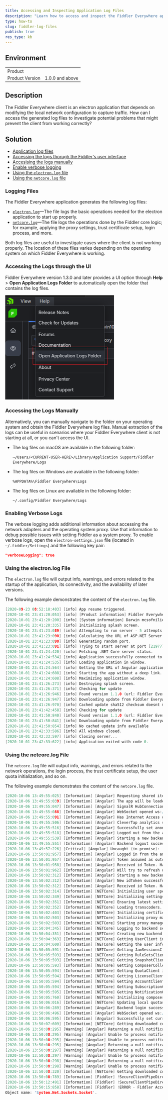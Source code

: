 ```yaml
---
title: Accessing and Inspecting Application Log Files
description: "Learn how to access and inspect the Fiddler Everywhere application log files."
type: how-to
slug: fiddler-log-files
publish: true
res_type: kb
---
```


## Environment

|   |   |
|---|---|
| Product   |
| Product Version | 1.0.0 and above  |

## Description

The Fiddler Everywhere client is an electron application that depends on modifying the local network configuration to capture traffic. How can I access the generated log files to investigate potential problems that might prevent the client from working correctly?

## Solution

* [Application log files](#logging-files)
* [Accessing the logs thorugh the Fiddler's user interface](#accessing-the-logs-through-the-ui)
* [Accesising the logs manually](#accessing-the-logs-manually)
* [Enable verbose logging](#enabling-verbose-logs)
* [Using the `electron.log` file](#using-the-electronlog-file)
* [Using the `netcore.log` file](#using-the-netcorelog-file)

### Logging Files

The Fiddler Everywhere application generates the following log files:
- [`electron.log`](#setting-the-electronlog-file)&mdash;The file logs the basic operations needed for the electron application to start up properly.
- [`netcore.log`](#setting-the-netcorelog-file)&mdash;The file logs the operations done by the Fiddler core logic; for example, applying the proxy settings, trust certificate setup, login process, and more.

Both log files are useful to investigate cases where the client is not working properly. The location of these files varies depending on the operating system on which Fiddler Everywhere is working.

### Accessing the Logs through the UI

Fiddler Everywhere version 1.3.0 and later provides a UI option through **Help** > **Open Application Logs Folder** to automatically open the folder that contains the log files.

![Fiddler Everywhere log files](../images/kb/logs/log-files.png)

### Accessing the Logs Manually

Alternatively, you can manually navigate to the folder on your operating system and obtain the Fiddler Everywhere log files. Manual extraction of the logs can be useful in scenarios where your Fiddler Everywhere client is not starting at all, or you can't access the UI.

* The log files on macOS are available in the following folder:

    ```Console
    ~/Users/<CURRENT-USER-HERE>/Library/Application Support/Fiddler Everywhere/Logs
    ```

* The log files on Windows are available in the following folder:

    ```Console
    %APPDATA%\Fiddler Everywhere\Logs
    ```

* The log files on Linux are available in the following folder:

    ```Console
    ~/.config/Fiddler Everywhere/Logs
    ```

### Enabling Verbose Logs

The verbose logging adds additional information about accessing the network adapters and the operating system proxy. Use that information to debug possible issues with setting Fiddler as a system proxy. To enable verbose logs, open the `electron-settings.json` file (located in `~/.fiddler/Settings`) and the following key pair:

```JSON
"verboseLogging": true
```

### Using the electron.log File

The `electron.log` file will output info, warnings, and errors related to the startup of the application, its connectivity, and the availability of later versions.

The following example demonstrates the content of the `electron.log` file.

```C
[2020-09-23 08:52:18:403] [info] App resume triggered.
[2020-10-01 23:41:20:053] [info] [Product information] Fiddler Everywhere 1.0.2
[2020-10-01 23:41:20:200] [info] [System information] Darwin mcsofnilievn 18.7.0 Darwin Kernel Version 18.7.0: Mon Apr 27 20:09:39 PDT 2020; root:xnu-4903.278.35~1/RELEASE_X86_64 x86_64
[2020-10-01 23:41:20:335] [info] Initializing splash screen.
[2020-10-01 23:41:23:089] [info] Attempting to run server - 5 attempts left.
[2020-10-01 23:41:23:090] [info] Calculating the URL of ASP.NET Server application.
[2020-10-01 23:41:23:090] [info] Generating random port.
[2020-10-01 23:41:23:091] [info] Trying to start server at port [21977].
[2020-10-01 23:41:24:420] [info] Fetching .NET Core server status.
[2020-10-01 23:41:24:534] [info] Application successfully connected to .NET Core server [21977].
[2020-10-01 23:41:24:535] [info] Loading application in window.
[2020-10-01 23:41:24:564] [info] Getting the URL of Angular application.
[2020-10-01 23:41:24:608] [info] Starting the app without a deep link.
[2020-10-01 23:41:24:608] [info] Maximizing application window.
[2020-10-01 23:41:26:273] [info] Destroying splash screen.
[2020-10-01 23:41:26:371] [info] Checking for update
[2020-10-01 23:41:26:946] [info] Found version 1.1.0 (url: Fiddler Everywhere-1.1.0-mac.zip, Fiddler Everywhere 1.1.0.dmg)
[2020-10-01 23:41:26:947] [info] Downloading update from Fiddler Everywhere-1.1.0-mac.zip, Fiddler Everywhere 1.1.0.dmg
[2020-10-01 23:41:26:970] [info] Cached update sha512 checksum doesnt match the latest available update. New update must be downloaded. Cached: qOe6O6UEQ5Kg4vODxxJNqf+HasNIpc685+DGmVxtzY2qOWvTo6AfO91wxoP+tlVDRCP0JoafXhGLf14NrZhMWg==, expected: XUVk02rJe8tRC3Nh7vx638XUbgPIRVQr12SGK+L+8WDBA7EpPLdnV7xL6EOSW9kZFiv/apviLmVs/AANVvdg9Q==. Directory for cached update will be cleaned
[2020-10-01 23:41:42:458] [info] Checking for update
[2020-10-01 23:41:50:840] [info] Found version 1.1.0 (url: Fiddler Everywhere-1.1.0-mac.zip, Fiddler Everywhere 1.1.0.dmg)
[2020-10-01 23:41:50:841] [info] Downloading update from Fiddler Everywhere-1.1.0-mac.zip, Fiddler Everywhere 1.1.0.dmg
[2020-10-01 23:41:50:854] [info] No cached update info available
[2020-10-01 23:42:33:586] [info] All windows closed.
[2020-10-01 23:42:33:597] [info] Closing server...
[2020-10-01 23:42:33:622] [info] Application exited with code 0.
```

### Using the netcore.log File

The `netcore.log` file will output info, warnings, and errors related to the network operations, the login process, the trust certificate setup, the user quota initialization, and so on.

The following example demonstrates the content of the `netcore.log` file.

```C
[2020-10-06 13:49:55:025] [Information] [Angular] Requesting shared item ID.
[2020-10-06 13:49:55:039] [Information] [Angular] The app will be loaded without navigating to a shared item.
[2020-10-06 13:49:55:047] [Information] [Angular] SignalR HubConnection connected successfully.
[2020-10-06 13:49:55:088] [Information] [Angular] WebSocket opened ws://localhost:51488/ws/sessionListData
[2020-10-06 13:49:55:091] [Information] [Angular] Has Internet Access during the user service creation: true.
[2020-10-06 13:49:55:506] [Information] [Angular] CleverTap analytics successfully initialized.
[2020-10-06 13:49:55:516] [Information] [Angular] Successfully set anonymous user information in CleverTap.
[2020-10-06 13:49:55:518] [Information] [Angular] Logged out from the amplify SDK.
[2020-10-06 13:49:55:539] [Information] [Angular] Starting a new backend logout.
[2020-10-06 13:49:55:551] [Information] [Angular] Backend logout successfully finished.
[2020-10-06 13:49:57:226] [Critical] [Angular] Uncaught (in promise): [object Undefined]
[2020-10-06 13:50:01:957] [Information] [Angular] Logged in from the amplify SDK.
[2020-10-06 13:50:01:957] [Information] [Angular] Token assumed as outdated or risky.
[2020-10-06 13:50:01:958] [Information] [Angular] Received id Token. Had existing tokens: 'false'. Is new token: 'true'. Index in history: '0'. Total tokens in history: '1'.
[2020-10-06 13:50:01:962] [Information] [Angular] Will try to refresh users token
[2020-10-06 13:50:02:312] [Information] [Angular] Starting a new backend login.
[2020-10-06 13:50:02:312] [Information] [Angular] New idToken successfully taken.
[2020-10-06 13:50:02:312] [Information] [Angular] Received id Token. Had existing tokens: 'true'. Is new token: 'true'. Index in history: '0'. Total tokens in history: '2'.
[2020-10-06 13:50:02:314] [Information] [NETCore] Initializing user specific directories.
[2020-10-06 13:50:02:349] [Information] [NETCore] Initializing settings service.
[2020-10-06 13:50:02:351] [Information] [NETCore] Ensuring latest settings.
[2020-10-06 13:50:02:352] [Information] [NETCore] Loading transcoders.
[2020-10-06 13:50:02:403] [Information] [NETCore] Initializing certificates manager.
[2020-10-06 13:50:02:503] [Information] [NETCore] Initializing proxy manager.
[2020-10-06 13:50:02:503] [Information] [NETCore] Starting proxy manager.
[2020-10-06 13:50:04:345] [Information] [NETCore] Logging to backend service.
[2020-10-06 13:50:04:351] [Information] [NETCore] Creating new backend SDK instance.
[2020-10-06 13:50:04:363] [Information] [NETCore] Getting UserClient instance.
[2020-10-06 13:50:04:600] [Information] [NETCore] Getting the user info.
[2020-10-06 13:50:05:591] [Information] [NETCore] Getting JamSessionsClient instance.
[2020-10-06 13:50:05:593] [Information] [NETCore] Getting RuleSetsClient instance.
[2020-10-06 13:50:05:593] [Information] [NETCore] Getting SnapshotClient instance.
[2020-10-06 13:50:05:593] [Information] [NETCore] Getting ComposerCollectionClient instance.
[2020-10-06 13:50:05:594] [Information] [NETCore] Getting QuotaClient instance.
[2020-10-06 13:50:05:594] [Information] [NETCore] Getting LicenseClient instance.
[2020-10-06 13:50:05:594] [Information] [NETCore] Getting AccountClient instance.
[2020-10-06 13:50:05:594] [Information] [NETCore] Getting SubscriptionClient instance.
[2020-10-06 13:50:05:595] [Information] [NETCore] Getting NotificationObservable instance.
[2020-10-06 13:50:05:760] [Information] [NETCore] Initializing composer collections service.
[2020-10-06 13:50:06:016] [Information] [NETCore] Updating local quotas.
[2020-10-06 13:50:06:289] [Information] [Angular] Backend login successfully finished.
[2020-10-06 13:50:06:496] [Information] [Angular] WebSocket opened ws://localhost:51488/ws/uiState
[2020-10-06 13:50:06:595] [Information] [Angular] Successfully set current user information in CleverTap.
[2020-10-06 13:50:07:609] [Information] [NETCore] Getting downloaded composer collections.
[2020-10-06 13:50:08:295] [Warning] [Angular] Returning a null notification message.
[2020-10-06 13:50:08:295] [Warning] [Angular] Unable to process notification with type 'SnapshotDeleted'
[2020-10-06 13:50:08:295] [Warning] [Angular] Unable to process notification with type 'SnapshotDeleted'
[2020-10-06 13:50:08:295] [Warning] [Angular] Returning a null notification message.
[2020-10-06 13:50:08:297] [Warning] [Angular] Returning a null notification message.
[2020-10-06 13:50:08:297] [Warning] [Angular] Unable to process notification with type 'SnapshotDeleted'
[2020-10-06 13:50:08:298] [Warning] [Angular] Returning a null notification message.
[2020-10-06 13:50:08:298] [Warning] [Angular] Unable to process notification with type 'SnapshotDeleted'
[2020-10-06 13:50:08:320] [Information] [NETCore] Getting downloaded composer collections.
[2020-10-06 13:50:08:789] [Information] [Fiddler] !SecureClientPipeDirect failed: System.IO.IOException Authentication failed because the remote party has closed the transport stream. for pipe (CN=*.jamfcloud.com, O=DO_NOT_TRUST_BC, OU=Created by http://www.fiddler2.com)
[2020-10-06 13:50:12:491] [Information] [Fiddler] !SecureClientPipeDirect failed: System.IO.IOException Authentication failed because the remote party has closed the transport stream. for pipe (CN=*.jamfcloud.com, O=DO_NOT_TRUST_BC, OU=Created by http://www.fiddler2.com)
[2020-10-06 13:50:15:858] [Information] [Fiddler] !ERROR - Fiddler Acceptor failed to AcceptConnection: System.ObjectDisposedException Cannot access a disposed object.
Object name: 'System.Net.Sockets.Socket'.
```
